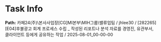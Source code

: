 # Task Info

**Path:** 카페24(주)\본사사업장\[CG]MI본부\MIH그룹\밸류업팀 / jhlee30 / [282265] [E04]후불광고 회계 프로세스 수립 _ 작성된 리포트나 분석 자료를 경영진, 유관부서, 클라이언트 등에게 공유하는 작업 / 2025-08-01_00-00-00


